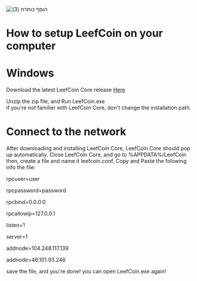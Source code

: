 
![הוסף כותרת (3)](https://user-images.githubusercontent.com/85453562/124463709-200c6880-dd48-11eb-9b80-af2ff0ae32ec.png)

# How to setup LeefCoin on your computer

# Windows

Download the latest LeefCoin Core release [Here](https://github.com/LeefCoin/LeefCoin/releases/download/1.0/LeefCoinWindows.zip)

Unzip the zip file, and Run LeefCoin.exe\
if you're not familier with LeefCoin Core, don't change the installation path.

# Connect to the network
After downloading and installing LeefCoin Core, LeefCoin Core should pop up automatically.
Close LeefCoin Core, and go to %APPDATA%/LeefCoin
then, create a file and name it leefcoin.conf, Copy and Paste the folowing info the file:

rpcuser=user

rpcpassword=password

rpcbind=0.0.0.0

rpcallowip=127.0.0.1

listen=1

server=1

addnode=104.248.117.139

addnode=46.101.93.246


save the file, and you're done! you can open LeefCoin.exe again!
